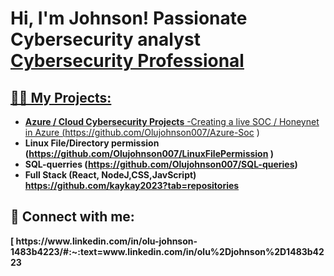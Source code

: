 <h1>Hi, I'm Johnson! Passionate Cybersecurity analyst <br/><a href="https://www.linkedin.com/in/olu-johnson-1483b4223/">Cybersecurity Professional</h1>

<h2>👨‍💻 My Projects:</h2>

- <b>Azure / Cloud Cybersecurity Projects</b>
  -Creating a live SOC / Honeynet in Azure (https://github.com/Olujohnson007/Azure-Soc )
 - <b>Linux File/Directory permission (https://github.com/Olujohnson007/LinuxFilePermission  )
 - <b>SQL-querries (https://github.com/Olujohnson007/SQL-queries)
 - <b>Full Stack (React, NodeJ,CSS,JavScript)</b> https://github.com/kaykay2023?tab=repositories
  




<h2> 🤳 Connect with me:</h2>
[
https://www.linkedin.com/in/olu-johnson-1483b4223/#:~:text=www.linkedin.com/in/olu%2Djohnson%2D1483b4223



